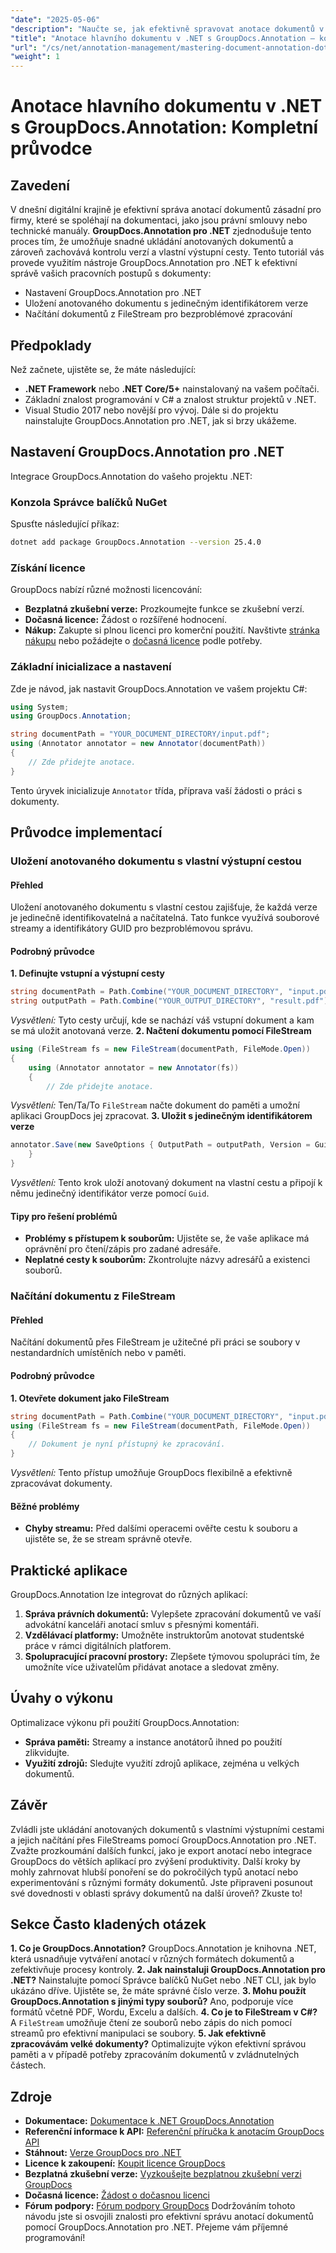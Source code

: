```yaml
---
"date": "2025-05-06"
"description": "Naučte se, jak efektivně spravovat anotace dokumentů v .NET pomocí GroupDocs.Annotation. Tato příručka se zabývá nastavením, přizpůsobením a osvědčenými postupy pro ukládání anotovaných dokumentů."
"title": "Anotace hlavního dokumentu v .NET s GroupDocs.Annotation – kompletní průvodce"
"url": "/cs/net/annotation-management/mastering-document-annotation-dotnet-groupdocs/"
"weight": 1
---
```


# Anotace hlavního dokumentu v .NET s GroupDocs.Annotation: Kompletní průvodce
## Zavedení
V dnešní digitální krajině je efektivní správa anotací dokumentů zásadní pro firmy, které se spoléhají na dokumentaci, jako jsou právní smlouvy nebo technické manuály. **GroupDocs.Annotation pro .NET** zjednodušuje tento proces tím, že umožňuje snadné ukládání anotovaných dokumentů a zároveň zachovává kontrolu verzí a vlastní výstupní cesty.
Tento tutoriál vás provede využitím nástroje GroupDocs.Annotation pro .NET k efektivní správě vašich pracovních postupů s dokumenty:
- Nastavení GroupDocs.Annotation pro .NET
- Uložení anotovaného dokumentu s jedinečným identifikátorem verze
- Načítání dokumentů z FileStream pro bezproblémové zpracování

## Předpoklady
Než začnete, ujistěte se, že máte následující:
- **.NET Framework** nebo **.NET Core/5+** nainstalovaný na vašem počítači.
- Základní znalost programování v C# a znalost struktur projektů v .NET.
- Visual Studio 2017 nebo novější pro vývoj.
Dále si do projektu nainstalujte GroupDocs.Annotation pro .NET, jak si brzy ukážeme.

## Nastavení GroupDocs.Annotation pro .NET
Integrace GroupDocs.Annotation do vašeho projektu .NET:
### Konzola Správce balíčků NuGet
Spusťte následující příkaz:
```bash
dotnet add package GroupDocs.Annotation --version 25.4.0
```
### Získání licence
GroupDocs nabízí různé možnosti licencování:
- **Bezplatná zkušební verze:** Prozkoumejte funkce se zkušební verzí.
- **Dočasná licence:** Žádost o rozšířené hodnocení.
- **Nákup:** Zakupte si plnou licenci pro komerční použití.
Navštivte [stránka nákupu](https://purchase.groupdocs.com/buy) nebo požádejte o [dočasná licence](https://purchase.groupdocs.com/temporary-license/) podle potřeby.

### Základní inicializace a nastavení
Zde je návod, jak nastavit GroupDocs.Annotation ve vašem projektu C#:
```csharp
using System;
using GroupDocs.Annotation;

string documentPath = "YOUR_DOCUMENT_DIRECTORY/input.pdf";
using (Annotator annotator = new Annotator(documentPath))
{
    // Zde přidejte anotace.
}
```
Tento úryvek inicializuje `Annotator` třída, příprava vaší žádosti o práci s dokumenty.

## Průvodce implementací
### Uložení anotovaného dokumentu s vlastní výstupní cestou
#### Přehled
Uložení anotovaného dokumentu s vlastní cestou zajišťuje, že každá verze je jedinečně identifikovatelná a načítatelná. Tato funkce využívá souborové streamy a identifikátory GUID pro bezproblémovou správu.
#### Podrobný průvodce
**1. Definujte vstupní a výstupní cesty**
```csharp
string documentPath = Path.Combine("YOUR_DOCUMENT_DIRECTORY", "input.pdf");
string outputPath = Path.Combine("YOUR_OUTPUT_DIRECTORY", "result.pdf");
```
*Vysvětlení:* Tyto cesty určují, kde se nachází váš vstupní dokument a kam se má uložit anotovaná verze.
**2. Načtení dokumentu pomocí FileStream**
```csharp
using (FileStream fs = new FileStream(documentPath, FileMode.Open))
{
    using (Annotator annotator = new Annotator(fs))
    {
        // Zde přidejte anotace.
```
*Vysvětlení:* Ten/Ta/To `FileStream` načte dokument do paměti a umožní aplikaci GroupDocs jej zpracovat.
**3. Uložit s jedinečným identifikátorem verze**
```csharp
annotator.Save(new SaveOptions { OutputPath = outputPath, Version = Guid.NewGuid().ToString() });
    }
}
```
*Vysvětlení:* Tento krok uloží anotovaný dokument na vlastní cestu a připojí k němu jedinečný identifikátor verze pomocí `Guid`.
#### Tipy pro řešení problémů
- **Problémy s přístupem k souborům:** Ujistěte se, že vaše aplikace má oprávnění pro čtení/zápis pro zadané adresáře.
- **Neplatné cesty k souborům:** Zkontrolujte názvy adresářů a existenci souborů.
### Načítání dokumentu z FileStream
#### Přehled
Načítání dokumentů přes FileStream je užitečné při práci se soubory v nestandardních umístěních nebo v paměti.
#### Podrobný průvodce
**1. Otevřete dokument jako FileStream**
```csharp
string documentPath = Path.Combine("YOUR_DOCUMENT_DIRECTORY", "input.pdf");
using (FileStream fs = new FileStream(documentPath, FileMode.Open))
{
    // Dokument je nyní přístupný ke zpracování.
}
```
*Vysvětlení:* Tento přístup umožňuje GroupDocs flexibilně a efektivně zpracovávat dokumenty.
#### Běžné problémy
- **Chyby streamu:** Před dalšími operacemi ověřte cestu k souboru a ujistěte se, že se stream správně otevře.
## Praktické aplikace
GroupDocs.Annotation lze integrovat do různých aplikací:
1. **Správa právních dokumentů:** Vylepšete zpracování dokumentů ve vaší advokátní kanceláři anotací smluv s přesnými komentáři.
2. **Vzdělávací platformy:** Umožněte instruktorům anotovat studentské práce v rámci digitálních platforem.
3. **Spolupracující pracovní prostory:** Zlepšete týmovou spolupráci tím, že umožníte více uživatelům přidávat anotace a sledovat změny.
## Úvahy o výkonu
Optimalizace výkonu při použití GroupDocs.Annotation:
- **Správa paměti:** Streamy a instance anotátorů ihned po použití zlikvidujte.
- **Využití zdrojů:** Sledujte využití zdrojů aplikace, zejména u velkých dokumentů.
## Závěr
Zvládli jste ukládání anotovaných dokumentů s vlastními výstupními cestami a jejich načítání přes FileStreams pomocí GroupDocs.Annotation pro .NET. Zvažte prozkoumání dalších funkcí, jako je export anotací nebo integrace GroupDocs do větších aplikací pro zvýšení produktivity.
Další kroky by mohly zahrnovat hlubší ponoření se do pokročilých typů anotací nebo experimentování s různými formáty dokumentů. Jste připraveni posunout své dovednosti v oblasti správy dokumentů na další úroveň? Zkuste to!
## Sekce Často kladených otázek
**1. Co je GroupDocs.Annotation?**
GroupDocs.Annotation je knihovna .NET, která usnadňuje vytváření anotací v různých formátech dokumentů a zefektivňuje procesy kontroly.
**2. Jak nainstaluji GroupDocs.Annotation pro .NET?**
Nainstalujte pomocí Správce balíčků NuGet nebo .NET CLI, jak bylo ukázáno dříve. Ujistěte se, že máte správné číslo verze.
**3. Mohu použít GroupDocs.Annotation s jinými typy souborů?**
Ano, podporuje více formátů včetně PDF, Wordu, Excelu a dalších.
**4. Co je to FileStream v C#?**
A `FileStream` umožňuje čtení ze souborů nebo zápis do nich pomocí streamů pro efektivní manipulaci se soubory.
**5. Jak efektivně zpracovávám velké dokumenty?**
Optimalizujte výkon efektivní správou paměti a v případě potřeby zpracováním dokumentů v zvládnutelných částech.
## Zdroje
- **Dokumentace:** [Dokumentace k .NET GroupDocs.Annotation](https://docs.groupdocs.com/annotation/net/)
- **Referenční informace k API:** [Referenční příručka k anotacím GroupDocs API](https://reference.groupdocs.com/annotation/net/)
- **Stáhnout:** [Verze GroupDocs pro .NET](https://releases.groupdocs.com/annotation/net/)
- **Licence k zakoupení:** [Koupit licence GroupDocs](https://purchase.groupdocs.com/buy)
- **Bezplatná zkušební verze:** [Vyzkoušejte bezplatnou zkušební verzi GroupDocs](https://releases.groupdocs.com/annotation/net/)
- **Dočasná licence:** [Žádost o dočasnou licenci](https://purchase.groupdocs.com/temporary-license/)
- **Fórum podpory:** [Fórum podpory GroupDocs](https://forum.groupdocs.com/c/annotation/)
Dodržováním tohoto návodu jste si osvojili znalosti pro efektivní správu anotací dokumentů pomocí GroupDocs.Annotation pro .NET. Přejeme vám příjemné programování!